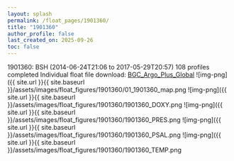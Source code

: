 ```yaml
---
layout: splash
permalink: /float_pages/1901360/
title: "1901360"
author_profile: false
last_created_on: 2025-09-26
toc: false
---
```

 
1901360: BSH (2014-06-24T21:06 to 2017-05-29T20:57)
108 profiles completed
Individual float file download: [BGC_Argo_Plus_Global](https://ftp.soest.hawaii.edu/bgc_argo_plus/Individual_Floats/outliers_removed/1901360_Sprof_processed.nc)
![img-png]({{ site.url }}{{ site.baseurl }}/assets/images/float_figures/1901360/01_1901360_map.png
![img-png]({{ site.url }}{{ site.baseurl }}/assets/images/float_figures/1901360/1901360_DOXY.png
![img-png]({{ site.url }}{{ site.baseurl }}/assets/images/float_figures/1901360/1901360_PRES.png
![img-png]({{ site.url }}{{ site.baseurl }}/assets/images/float_figures/1901360/1901360_PSAL.png
![img-png]({{ site.url }}{{ site.baseurl }}/assets/images/float_figures/1901360/1901360_TEMP.png
